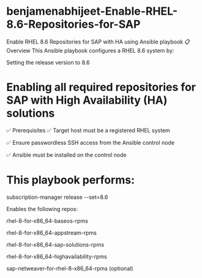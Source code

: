 # benjamenabhijeet-Enable-RHEL-8.6-Repositories-for-SAP
Enable RHEL 8.6 Repositories for SAP with HA using Ansible playbook
📋 Overview
This Ansible playbook configures a RHEL 8.6 system by:

Setting the release version to 8.6

# Enabling all required repositories for SAP with High Availability (HA) solutions

✅ Prerequisites
✅ Target host must be a registered RHEL system

✅ Ensure passwordless SSH access from the Ansible control node

✅ Ansible must be installed on the control node

# This playbook performs:

subscription-manager release --set=8.6

Enables the following repos:

rhel-8-for-x86_64-baseos-rpms

rhel-8-for-x86_64-appstream-rpms

rhel-8-for-x86_64-sap-solutions-rpms

rhel-8-for-x86_64-highavailability-rpms

sap-netweaver-for-rhel-8-x86_64-rpms (optional)
